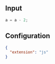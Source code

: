 
## Input
```javascript input
a = a - 2;
```

## Configuration
```json configuration
{
  "extension": "js"
}
```

